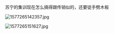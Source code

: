 苏宁的集训现在怎么搞得跟传销似的，还要徒手劈木板

![1577265142357.jpg](https://i.loli.net/2019/12/25/U7DdKakABL1WrEo.jpg)

![1577265151627.jpg](https://i.loli.net/2019/12/25/Ztn3CAj2aFDuqNk.png)
